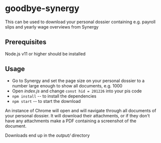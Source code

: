 # goodbye-synergy

This can be used to download your personal dossier containing e.g. payroll slips and yearly wage overviews from Synergy

## Prerequisites

Node.js v11 or higher should be installed

## Usage

* Go to Synergy and set the page size on your personal dossier to a number large enough to show all documents, e.g. 1000
* Open _index.js_ and change `const hid = 201226` into your pis code
* `npm install` -- to install the dependencies
* `npm start` -- to start the download

An instance of Chrome will open and will navigate through all documents of your personal dossier. It will download their attachments, or if they don't have any attachments make a PDF containing a screenshot of the document.

Downloads end up in the _output/_ directory

